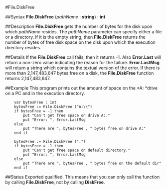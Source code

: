 
#File.DiskFree

##Syntax
**File.DiskFree** (*pathName* : **string**) : **int**

##Description
**File.DiskFree** gets the number of bytes for the disk upon which *pathName* resides. The *pathName* parameter can specify either a file or a directory. If it is the empty string, then **File.DiskFree** returns the number of bytes of free disk space on the disk upon which the execution directory resides.

##Details
If the **File.DiskFree** call fails, then it returns -1. Also **Error.Last** will return a non-zero value indicating the reason for the failure. **Error.LastMsg** will return a string which contains the textual version of the error.
If there is more than 2,147,483,647 bytes free on a disk, the **File.DiskFree** function returns 2,147,483,647.

##Example
This program prints out the amount of space on the *A: *drive on a PC and in the execution directory.

        var bytesFree : int
        bytesFree := File.DiskFree ("A:\\")
        if bytesFree = -1 then
            put "Can't get free space on drive A:."
            put "Error: ", Error.LastMsg
        else
            put "There are ", bytesFree , " bytes free on drive A:" 
        end if
        
        bytesFree := File.DiskFree (".")
        if bytesFree = -1 then
            put "Can't get free space on default directory."
            put "Error: ", Error.LastMsg
        else
            put "There are ", bytesFree , " bytes free on the default dir" 
        end if
##Status
Exported qualified.
This means that you can only call the function by calling **File.DiskFree**, not by calling **DiskFree**.

